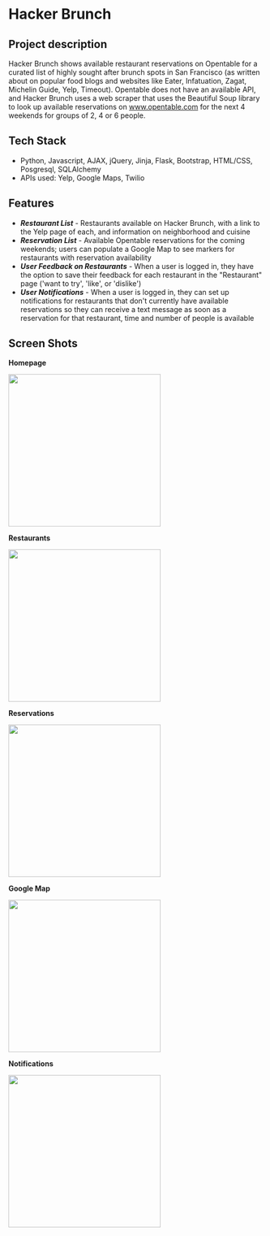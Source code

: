 # Hacker Brunch

Project description
------
Hacker Brunch shows available restaurant reservations on Opentable for a curated list of highly sought after brunch spots in San Francisco (as written about on popular food blogs and websites like Eater, Infatuation, Zagat, Michelin Guide, Yelp, Timeout). Opentable does not have an available API, and Hacker Brunch uses a web scraper that uses the Beautiful Soup library to look up available reservations on www.opentable.com for the next 4 weekends for groups of 2, 4 or 6 people.

Tech Stack
------
* Python, Javascript, AJAX, jQuery, Jinja, Flask, Bootstrap, HTML/CSS, Posgresql, SQLAlchemy
* APIs used: Yelp, Google Maps, Twilio

Features
------
* **_Restaurant List_** - Restaurants available on Hacker Brunch, with a link to the Yelp page of each, and information on neighborhood and cuisine
* **_Reservation List_** - Available Opentable reservations for the coming weekends; users can populate a Google Map to see markers for restaurants with reservation availability
* **_User Feedback on Restaurants_** - When a user is logged in, they have the option to save their feedback for each restaurant in the "Restaurant" page ('want to try', 'like', or 'dislike')
* **_User Notifications_** - When a user is logged in, they can set up notifications for restaurants that don't currently have available reservations so they can receive a text message as soon as a reservation for that restaurant, time and number of people is available

Screen Shots
------

**Homepage**

<img src='https://github.com/tinapastelero/hacker-table/blob/master/static/homepage.png' height=300px>

**Restaurants**

<img src='https://github.com/tinapastelero/hacker-table/blob/master/static/restaurants.png' height=300px>

**Reservations**

<img src='https://github.com/tinapastelero/hacker-table/blob/master/static/reservations.png' height=300px>

**Google Map**

<img src='https://github.com/tinapastelero/hacker-table/blob/master/static/googlemap.png' height=300px>

**Notifications**

<img src='https://github.com/tinapastelero/hacker-table/blob/master/static/notification.png' height=300px>
